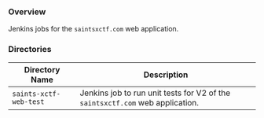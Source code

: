 ### Overview

Jenkins jobs for the `saintsxctf.com` web application.

### Directories

| Directory Name                | Description                                                                      |
|-------------------------------|----------------------------------------------------------------------------------|
| `saints-xctf-web-test`        | Jenkins job to run unit tests for V2 of the `saintsxctf.com` web application.    |